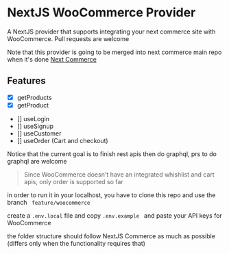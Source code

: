 # NextJS WooCommerce Provider

A NextJS provider that supports integrating your next commerce site with WooCommerce.
Pull requests are welcome

Note that this provider is going to be merged into next commerce main repo when it's done
[Next Commerce](https://github.com/vercel/commerce)

## Features
- [x] getProducts
- [x] getProduct
- [] useLogin
- [] useSignup
- [] useCustomer
- [] useOrder (Cart and checkout)



Notice that the current goal is to finish rest apis then do graphql, prs to do graphql are welcome



> Since WooCommerce doesn't have an integrated whishlist and cart apis, only order is supported so far



in order to run it in your localhost, you have to clone this repo and use the branch ```
feature/woocommerce```

create a ``` .env.local ``` file and copy ```.env.example ``` and paste your API keys for WooCommerce

the folder structure should follow NextJS Commerce as much as possible (differs only when the functionality requires that)
